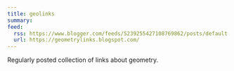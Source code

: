```yaml
---
title: geolinks
summary:
feed:
  rss: https://www.blogger.com/feeds/5239255427108769862/posts/default
  url: https://geometrylinks.blogspot.com/
---
```


Regularly posted collection of links about geometry.
